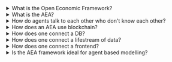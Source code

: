 <details><summary>What is the Open Economic Framework?</summary>
The 'Open Economic Framework' (OEF) is a node that enables us to search, discover and communicate with possible clients or services. 
<br><br>
You can read more about the ledgers and the OEF <a href="/oef-ledger/"> here </a>
</details>

<details><summary>What is the AEA?</summary>
AEA is short for Autonomous Economic Agents. AEAs act independently of constant user input and autonomously execute actions to achieve their objective.
Their goal is to create economic value for you, their owner. 
<br><br>
You can read more about the AEAs <a href="/app-areas/"> here </a>
</details>

<details><summary>How do agents talk to each other who don't know each other?</summary>
For the Autonomous Economic Agents (AEAs) to be able to talk to each other. Firstly, they need to find each other, 
and then, implement the same protocols in order to be able to deserialize the envelops they receive.
<br><br>
You can read more about the Search and Discovery <a href="/oef-ledger/">here</a> and more about envelops and protocols <a href="/core-components/">here</a>

</details>

<details><summary>How does an AEA use blockchain?</summary>
The AEA framework enables the agents to interact with public blockchains to complete transactions. Currently, the framework supports
two different networks natively: the `Fetch.ai` network and the `Ethereum` network. 
<br><br>
You can read more about the intergration of ledger <a href="/integration/">here</a>

</details>

<details><summary>How does one connect a DB?</summary>
The AEA framework uses models that enable us to create custom behaviour for each agent. Moreover, the framework enables us to use third-party libraries hosted on PyPI we can directly reference the external dependencies.
The `aea install` command will install each dependency that the specific AEA needs and is listed in the skill's YAML file.
So if you want to connect a database you have two options. Either create a wrapper that communicates with the database and imported in a Model,
you can find this implementation in the weather_station package, or use ORM (Object-relational-mapping), you have to implement the logic inside 
a class that inherits from the Model abstract class.
<br><br>
For a detailed example of how to use ORM follow the <a href='/orm-integration-to-generic/'>ORM use case</a>  
</details>


<details><summary>How does one connect a lifestream of data?</summary>
You can create a wrapper class that communicates with the source and import this class in your strategy class that inherits from the Model abstract class,
or you can use a third-party library by listing the dependency in the skill's `.yaml` file. Then you can import this library in a strategy class that inherits
from the Model abstract class.
<br><br>
You can find example of this implementation in the <a href='/thermometer-skills-step-by-step/#step4-create-the-strategy_1'> thermometer step by step guide </a>
</details>

<details><summary>How does one connect a frontend?</summary>
There are two options that one could connect a frontend. The first option would be to create an HTTP connection and then create an app that will communicate with this
connections.
The other option is to create a Frontend client that will communicate with the agent via the OEF.
<br><br>
You can find a more detailed approach <a href="/connect-a-frontend/">here</a>
</details>

<details><summary>Is the AEA framework ideal for agent based modelling?</summary>
The goal of agent-based modeling is to search for explanatory insight into the collective behavior of agents obeying simple rules, typically in natural systems rather than in designing agents or solving specific practical or engineering problems. 
Although it would be potentially possible, it would be inefficient to use the AEA framework for that kind of problem.
<br><br>
You can find more details <a href="/app-areas/">here</a>
</details>

